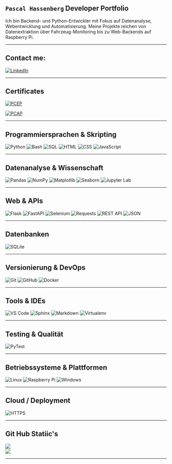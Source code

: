 ## `Pascal Hassenberg`  Developer Portfolio
Ich bin Backend- und Python-Entwickler mit Fokus auf Datenanalyse, Webentwicklung und Automatisierung. 
Meine Projekte reichen von Datenextraktion über Fahrzeug-Monitoring bis zu Web-Backends auf Raspberry Pi.

---

## Contact me: 
[![LinkedIn](https://img.shields.io/badge/LinkedIn-0077B5?logo=linkedin&logoColor=white&style=flat-square)](https://www.linkedin.com/in/pascal-hassenberg-523480332/)

---
## Certificates

[![PCEP](https://img.shields.io/badge/PCEP-Certified%20Entry--Level%20Python%20Programmer-3776AB?logo=python&logoColor=white&style=flat-square)](https://verify.openedg.org/?id=ecOO.tezS.EFHk)

[![PCAP](https://img.shields.io/badge/PCAP-Certified%20Associate%20in%20Python%20Programming-3776AB?logo=python&logoColor=white&style=flat-square)](https://verify.openedg.org/?id=yX9e.69qE.vOKc)

---

## Programmiersprachen & Skripting
![Python](https://img.shields.io/badge/Python-3776AB?style=for-the-badge&logo=python&logoColor=white)
![Bash](https://img.shields.io/badge/Bash-4EAA25?style=for-the-badge&logo=gnu-bash&logoColor=white)
![SQL](https://img.shields.io/badge/SQL-003B57?style=for-the-badge&logo=postgresql&logoColor=white)
![HTML](https://img.shields.io/badge/HTML-E34F26?style=for-the-badge&logo=html5&logoColor=white)
![CSS](https://img.shields.io/badge/CSS-1572B6?style=for-the-badge&logo=css3&logoColor=white)
![JavaScript](https://img.shields.io/badge/JavaScript-F7DF1E?style=for-the-badge&logo=javascript&logoColor=black)

---

## Datenanalyse & Wissenschaft
![Pandas](https://img.shields.io/badge/Pandas-150458?style=for-the-badge&logo=pandas&logoColor=white)
![NumPy](https://img.shields.io/badge/NumPy-013243?style=for-the-badge&logo=numpy&logoColor=white)
![Matplotlib](https://img.shields.io/badge/Matplotlib-11557C?style=for-the-badge&logo=matplotlib&logoColor=white)
![Seaborn](https://img.shields.io/badge/Seaborn-0F4B8A?style=for-the-badge&logo=python&logoColor=white)
![Jupyter Lab](https://img.shields.io/badge/Jupyter%20Lab-F37626?style=for-the-badge&logo=jupyter&logoColor=white)

---

## Web & APIs
![Flask](https://img.shields.io/badge/Flask-000000?style=for-the-badge&logo=flask&logoColor=white)
![FastAPI](https://img.shields.io/badge/FastAPI-009688?style=for-the-badge&logo=fastapi&logoColor=white)
![Selenium](https://img.shields.io/badge/Selenium-43B02A?style=for-the-badge&logo=selenium&logoColor=white)
![Requests](https://img.shields.io/badge/Requests-000000?style=for-the-badge&logo=python&logoColor=white)
![REST API](https://img.shields.io/badge/REST%20API-008080?style=for-the-badge&logo=swagger&logoColor=white)
![JSON](https://img.shields.io/badge/JSON-000000?style=for-the-badge&logo=json&logoColor=white)

---

## Datenbanken
![SQLite](https://img.shields.io/badge/SQLite-003B57?style=for-the-badge&logo=sqlite&logoColor=white)

---

## Versionierung & DevOps
![Git](https://img.shields.io/badge/Git-F05032?style=for-the-badge&logo=git&logoColor=white)
![GitHub](https://img.shields.io/badge/GitHub-181717?style=for-the-badge&logo=github&logoColor=white)
![Docker](https://img.shields.io/badge/Docker-2222FF?style=for-the-badge&logo=Docker&logoColor=white)

---

## Tools & IDEs
![VS Code](https://img.shields.io/badge/VS%20Code-007ACC?style=for-the-badge&logo=visual-studio-code&logoColor=white)
![Sphinx](https://img.shields.io/badge/Sphinx-268BD2?style=for-the-badge&logo=sphinx&logoColor=white)
![Markdown](https://img.shields.io/badge/Markdown-000000?style=for-the-badge&logo=markdown&logoColor=white)
![Virtualenv](https://img.shields.io/badge/Virtualenv-7B26CA?style=for-the-badge&logo=python&logoColor=white)

---

## Testing & Qualität
![PyTest](https://img.shields.io/badge/PyTest-46A5E4?style=for-the-badge&logo=python&logoColor=white)

---

## Betriebssysteme & Plattformen
![Linux](https://img.shields.io/badge/Linux-55ff55?style=for-the-badge&logo=linux&logoColor=black)
![Raspberry Pi](https://img.shields.io/badge/Raspberry%20Pi-C51A4A?style=for-the-badge&logo=raspberry-pi&logoColor=white)
![Windows](https://img.shields.io/badge/Windows-0078D6?style=for-the-badge&logo=windows&logoColor=white)

---

## Cloud / Deployment
![HTTPS](https://img.shields.io/badge/HTTPS-0052CC?style=for-the-badge&logo=letsencrypt&logoColor=white)

---

## Git Hub Statiic's
![](https://github-readme-streak-stats.herokuapp.com/?user=M0nster87&theme=dark&hide_border=false)<br/>
![](https://github-readme-stats.vercel.app/api/top-langs/?username=M0nster87&theme=dark&hide_border=false&include_all_commits=false&count_private=true&layout=compact)

---
